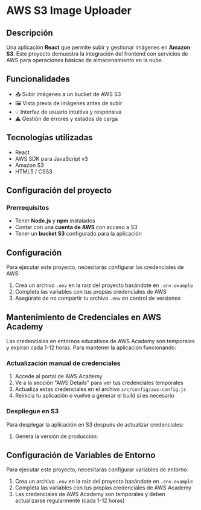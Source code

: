 # AWS S3 Image Uploader

## Descripción

Una aplicación **React** que permite subir y gestionar imágenes en **Amazon S3**. Este proyecto demuestra la integración del frontend con servicios de AWS para operaciones básicas de almacenamiento en la nube.

## Funcionalidades

- 📤 Subir imágenes a un bucket de AWS S3  
- 🖼 Vista previa de imágenes antes de subir  
- 💡 Interfaz de usuario intuitiva y responsiva  
- ⚠️ Gestión de errores y estados de carga  

## Tecnologías utilizadas

- React  
- AWS SDK para JavaScript v3  
- Amazon S3  
- HTML5 / CSS3  

## Configuración del proyecto

### Prerrequisitos

- Tener **Node.js** y **npm** instalados  
- Contar con una **cuenta de AWS** con acceso a S3  
- Tener un **bucket S3** configurado para la aplicación  

## Configuración

Para ejecutar este proyecto, necesitarás configurar las credenciales de AWS:

1. Crea un archivo `.env` en la raíz del proyecto basándote en `.env.example`
2. Completa las variables con tus propias credenciales de AWS
3. Asegúrate de no compartir tu archivo `.env` en control de versiones

## Mantenimiento de Credenciales en AWS Academy

Las credenciales en entornos educativos de AWS Academy son temporales y expiran cada 1-12 horas. Para mantener la aplicación funcionando:

### Actualización manual de credenciales

1. Accede al portal de AWS Academy
2. Ve a la sección "AWS Details" para ver tus credenciales temporales
3. Actualiza estas credenciales en el archivo `src/config/aws-config.js`
4. Reinicia tu aplicación o vuelve a generar el build si es necesario

### Despliegue en S3

Para desplegar la aplicación en S3 después de actualizar credenciales:

1. Genera la versión de producción:

## Configuración de Variables de Entorno

Para ejecutar este proyecto, necesitarás configurar variables de entorno:

1. Crea un archivo `.env` en la raíz del proyecto basándote en `.env.example`
2. Completa las variables con tus propias credenciales de AWS Academy
3. Las credenciales de AWS Academy son temporales y deben actualizarse regularmente (cada 1-12 horas)